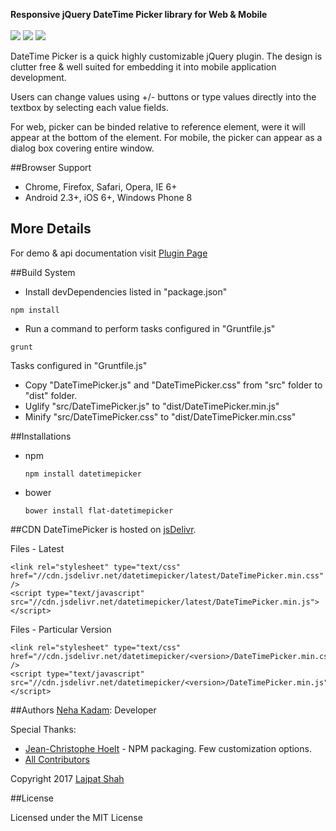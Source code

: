 **Responsive jQuery DateTime Picker library for Web & Mobile**
<br /><br />
![](https://raw.github.com/nehakadam/DateTimePicker/gh-pages/images/dp-screenshot.png)
![](https://raw.github.com/nehakadam/DateTimePicker/gh-pages/images/tp-screenshot.png)
![](https://raw.github.com/nehakadam/DateTimePicker/gh-pages/images/dtp-screenshot.png)

DateTime Picker is a quick highly customizable jQuery plugin. The design is clutter free & well suited for embedding it into mobile application development.

Users can change values using +/- buttons or type values directly into the textbox by selecting each value fields. 

For web, picker can be binded relative to reference element, were it will appear at the bottom of the element. For mobile, the picker can appear as a dialog box covering entire window. 


##Browser Support
- Chrome, Firefox, Safari, Opera, IE 6+
- Android 2.3+, iOS 6+, Windows Phone 8


## More Details
For demo & api documentation visit [Plugin Page](http://nehakadam.github.io/DateTimePicker/)


##Build System

- Install devDependencies listed in "package.json" 

`npm install`

- Run a command to perform tasks configured in "Gruntfile.js"

`grunt`

Tasks configured in "Gruntfile.js"
- Copy "DateTimePicker.js" and "DateTimePicker.css" from "src" folder to "dist" folder.
- Uglify "src/DateTimePicker.js" to "dist/DateTimePicker.min.js"
- Minify "src/DateTimePicker.css" to "dist/DateTimePicker.min.css"


##Installations

- npm

    `npm install datetimepicker`

- bower

    `bower install flat-datetimepicker`

##CDN
DateTimePicker is hosted on [jsDelivr](http://www.jsdelivr.com).

Files - Latest

```
<link rel="stylesheet" type="text/css" href="//cdn.jsdelivr.net/datetimepicker/latest/DateTimePicker.min.css" />
<script type="text/javascript" src="//cdn.jsdelivr.net/datetimepicker/latest/DateTimePicker.min.js"></script>
```

Files - Particular Version

```
<link rel="stylesheet" type="text/css" href="//cdn.jsdelivr.net/datetimepicker/<version>/DateTimePicker.min.css" />
<script type="text/javascript" src="//cdn.jsdelivr.net/datetimepicker/<version>/DateTimePicker.min.js"></script>
```

##Authors
[Neha Kadam](https://github.com/nehakadam): Developer

Special Thanks:
- [Jean-Christophe Hoelt](https://github.com/j3k0) - NPM packaging. Few customization options.
- [All Contributors](https://github.com/nehakadam/DateTimePicker/contributors)

Copyright 2017 [Lajpat Shah](https://github.com/lajpatshah)


##License

Licensed under the MIT License
